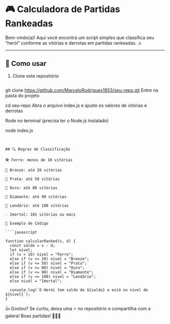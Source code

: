 # 🎮 Calculadora de Partidas Rankeadas

Bem-vindo(a)! Aqui você encontra um script simples que classifica seu “herói” conforme as vitórias e derrotas em partidas rankeadas. ⚔️

---

## 🚀 Como usar

1. Clone este repositório  
   ```bash
  git clone https://github.com/MarceloRodrigues1853/seu-repo.git
Entre na pasta do projeto

cd seu-repo
Abra o arquivo index.js e ajuste os valores de vitórias e derrotas

Rode no terminal (precisa ter o Node.js instalado)

node index.js
```


## 🔍 Regras de Classificação

🛠️ Ferro: menos de 10 vitórias

🥉 Bronze: até 20 vitórias

🥈 Prata: até 50 vitórias

🥇 Ouro: até 80 vitórias

💎 Diamante: até 90 vitórias

🌟 Lendário: até 100 vitórias

☄️ Imortal: 101 vitórias ou mais

📜 Exemplo de Código

````javascript

function calcularRanked(v, d) {
  const saldo = v - d;
  let nivel;
  if (v < 10) nivel = "Ferro";
  else if (v <= 20) nivel = "Bronze";
  else if (v <= 50) nivel = "Prata";
  else if (v <= 80) nivel = "Ouro";
  else if (v <= 90) nivel = "Diamante";
  else if (v <= 100) nivel = "Lendário";
  else nivel = "Imortal";

  console.log(`O Herói tem saldo de ${saldo} e está no nível de ${nivel}`);
}
```

👍 Gostou?
Se curtiu, deixa uma ⭐ no repositório e compartilha com a galera!
Boas partidas! 🎉🎉🎉
